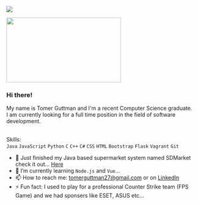 ![](https://komarev.com/ghpvc/?username=tomerguttman)

<img src="https://media.giphy.com/media/opAuQg3LS5EWY/giphy.gif" width="300" height="170" align="center"> 

### Hi there!

My name is Tomer Guttman and I'm a recent Computer Science graduate.<br>
I am currently looking for a full time position in the field of software development.

<br>Skills:<br /> `Java` `JavaScript` `Python` `C` `C++` `C#` `CSS` `HTML` `Bootstrap` `Flask` `Vagrant` `Git` 

<!--
**tomerguttman/tomerguttman** is a ✨ _special_ ✨ repository because its `README.md` (this file) appears on your GitHub profile.
<!-- - 💬 Ask me about ... -->


- 🔭 Just finished my Java based supermarket system named SDMarket check it out... [Here](https://github.com/tomerguttman/SDMarket)
- 🌱 I’m currently learning `Node.js` and `Vue`...
- 📫 How to reach me: tomerguttman27@gmail.com or on [LinkedIn](https://www.linkedin.com/in/tomergut/)
- ⚡ Fun fact: I used to play for a professional Counter Strike team (FPS Game) and we had sponsers like ESET, ASUS etc...
